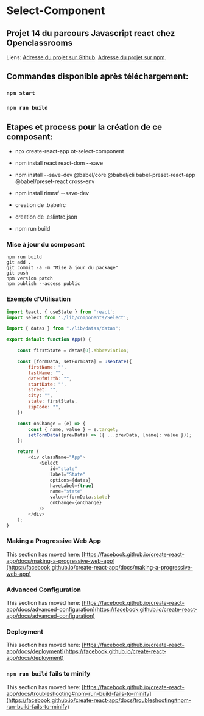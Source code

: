 # Select-Component
## Projet 14 du parcours Javascript react chez Openclassrooms

Liens:
    [Adresse du projet sur Github](https://github.com/Foxy-WhiteTrack/select-component).
    [Adresse du projet sur npm](https://www.npmjs.com/package/ot-select-component).

## Commandes disponible après téléchargement:

### `npm start`

### `npm run build`

## Etapes et process pour la création de ce composant:

- npx create-react-app ot-select-component
- npm install react react-dom --save
- npm install --save-dev @babel/core @babel/cli babel-preset-react-app @babel/preset-react cross-env
- npm install rimraf --save-dev

- creation de .babelrc
- creation de .eslintrc.json

- npm run build

### Mise à jour du composant
```
npm run build
git add .
git commit -a -m "Mise à jour du package"
git push
npm version patch 
npm publish --access public
```

### Exemple d'Utilisation

```javascript
import React, { useState } from 'react';
import Select from './lib/components/Select';

import { datas } from "./lib/datas/datas";

export default function App() {

    const firstState = datas[0].abbreviation;

    const [formData, setFormData] = useState({
        firstName: "",
        lastName: "",
        dateOfBirth: "",
        startDate: "",
        street: "",
        city: "",
        state: firstState,
        zipCode: "",
    })

    const onChange = (e) => {
        const { name, value } = e.target;
        setFormData((prevData) => ({ ...prevData, [name]: value }));
    };

    return (
        <div className="App">
            <Select
                id="state"
                label="State"
                options={datas}
                haveLabel={true}
                name="state"
                value={formData.state}
                onChange={onChange}
            />
        </div>
    );
}

```

### Making a Progressive Web App

This section has moved here: [https://facebook.github.io/create-react-app/docs/making-a-progressive-web-app](https://facebook.github.io/create-react-app/docs/making-a-progressive-web-app)

### Advanced Configuration

This section has moved here: [https://facebook.github.io/create-react-app/docs/advanced-configuration](https://facebook.github.io/create-react-app/docs/advanced-configuration)

### Deployment

This section has moved here: [https://facebook.github.io/create-react-app/docs/deployment](https://facebook.github.io/create-react-app/docs/deployment)

### `npm run build` fails to minify

This section has moved here: [https://facebook.github.io/create-react-app/docs/troubleshooting#npm-run-build-fails-to-minify](https://facebook.github.io/create-react-app/docs/troubleshooting#npm-run-build-fails-to-minify)
